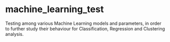 # machine_learning_test
Testing among various Machine Learning models and parameters, in order to further study their behaviour for Classification, Regression and Clustering analysis.
